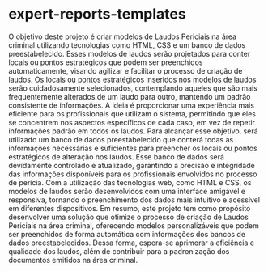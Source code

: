 # expert-reports-templates
O objetivo deste projeto é criar modelos de Laudos Periciais na área criminal utilizando tecnologias como HTML, CSS e um banco de dados preestabelecido. Esses modelos de laudos serão projetados para conter locais ou pontos estratégicos que podem ser preenchidos automaticamente, visando agilizar e facilitar o processo de criação de laudos.
Os locais ou pontos estratégicos inseridos nos modelos de laudos serão cuidadosamente selecionados, contemplando aqueles que são mais frequentemente alterados de um laudo para outro, mantendo um padrão consistente de informações. A ideia é proporcionar uma experiência mais eficiente para os profissionais que utilizam o sistema, permitindo que eles se concentrem nos aspectos específicos de cada caso, em vez de repetir informações padrão em todos os laudos.
Para alcançar esse objetivo, será utilizado um banco de dados preestabelecido que conterá todas as informações necessárias e suficientes para preencher os locais ou pontos estratégicos de alteração nos laudos. Esse banco de dados será devidamente controlado e atualizado, garantindo a precisão e integridade das informações disponíveis para os profissionais envolvidos no processo de perícia.
Com a utilização das tecnologias web, como HTML e CSS, os modelos de laudos serão desenvolvidos com uma interface amigável e responsiva, tornando o preenchimento dos dados mais intuitivo e acessível em diferentes dispositivos.
Em resumo, este projeto tem como propósito desenvolver uma solução que otimize o processo de criação de Laudos Periciais na área criminal, oferecendo modelos personalizáveis que podem ser preenchidos de forma automática com informações dos bancos de dados preestabelecidos. Dessa forma, espera-se aprimorar a eficiência e qualidade dos laudos, além de contribuir para a padronização dos documentos emitidos na área criminal.
